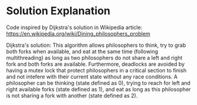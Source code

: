 # Solution Explanation 

Code inspired by Dijkstra's solution in Wikipedia article: https://en.wikipedia.org/wiki/Dining_philosophers_problem

Dijkstra's solution: This algorithm allows philosophers to think, try to grab both forks when available, and eat at the same time (following multithreading) as long as two philosophers do not share a left and right fork and both forks are available. Furthermore, deadlocks are avoided by having a mutex lock that protect philosophers in a critical section to finish and not intefere with their current state without any race conditions. A philosopher can be thinking (state defined as 0), trying to reach for left and right available forks (state defined as 1), and eat as long as this philosopher is not sharing a fork with another (state defined as 2). 